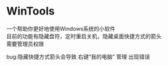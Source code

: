 # WinTools
一个帮助你更好地使用Windows系统的小软件<br>
目前的功能有隐藏盘符，定时重启关机，隐藏桌面快捷方式的箭头<br>
需要管理员权限


bug:隐藏快捷方式箭头会导致 右键“我的电脑” 管理 出现错误 
